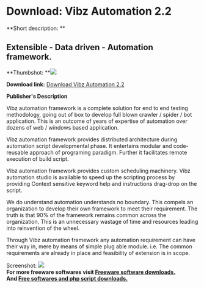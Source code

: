 # Download: Vibz Automation 2.2

**Short description: **

## Extensible - Data driven - Automation framework.

  
**Thumbshot: **![](http://www.freewarefiles.com/screenshot/vibz_md.jpg)   
  
**Download link:** [Download Vibz Automation 2.2](http://freesoftwares.boysofts.com/Vibz-Automation_program_63803.html)  
  

**Publisher's Description**  
  

Vibz automation framework is a complete solution for end to end testing
methodology, going out of box to develop full blown crawler / spider / bot
application. This is an outcome of years of expertise of automation over
dozens of web / windows based application.

Vibz automation framework provides distributed architecture during automation
script developmental phase. It entertains modular and code-reusable approach
of programing paradigm. Further it facilitates remote execution of build
script.

Vibz automation framework provides custom scheduling machinery. Vibz
automation studio is available to speed up the scripting process by providing
Context sensitive keyword help and instructions drag-drop on the script.

We do understand automation understands no boundary. This compels an
organization to develop their own framework to meet their requirement. The
truth is that 90% of the framework remains common across the organization.
This is an unnecessary wastage of time and resources leading into reinvention
of the wheel.

Through Vibz automation framework any automation requirement can have their
way in, mere by means of simple plug able module. i.e. The common requirements
are already in place and feasibility of extension is in scope.

  
  
Screenshot: ![](http://www.freewarefiles.com/screenshot/vibz.jpg)  
**For more freeware softwares visit [Freeware software downloads.](http://freesoftwares.boysofts.com/)**   
**And [Free softwares and php script downloads.](http://www.boysofts.com/)**

